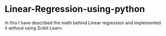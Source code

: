 # Linear-Regression-using-python

In this I have described the math behind Linear regression and implemented it without using Scikit Learn.

